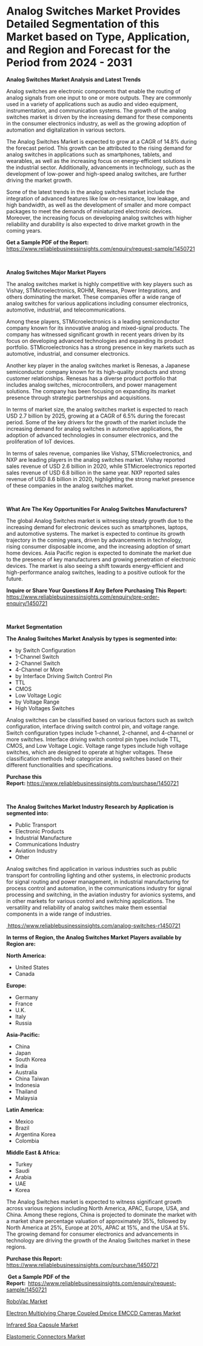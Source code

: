 <p><h1>Analog Switches Market Provides Detailed Segmentation of this Market based on Type, Application, and Region and Forecast for the Period from 2024 - 2031</h1></p><p><strong>Analog Switches Market Analysis and Latest Trends</strong></p>
<p><p>Analog switches are electronic components that enable the routing of analog signals from one input to one or more outputs. They are commonly used in a variety of applications such as audio and video equipment, instrumentation, and communication systems. The growth of the analog switches market is driven by the increasing demand for these components in the consumer electronics industry, as well as the growing adoption of automation and digitalization in various sectors.</p><p>The Analog Switches Market is expected to grow at a CAGR of 14.8% during the forecast period. This growth can be attributed to the rising demand for analog switches in applications such as smartphones, tablets, and wearables, as well as the increasing focus on energy-efficient solutions in the industrial sector. Additionally, advancements in technology, such as the development of low-power and high-speed analog switches, are further driving the market growth.</p><p>Some of the latest trends in the analog switches market include the integration of advanced features like low on-resistance, low leakage, and high bandwidth, as well as the development of smaller and more compact packages to meet the demands of miniaturized electronic devices. Moreover, the increasing focus on developing analog switches with higher reliability and durability is also expected to drive market growth in the coming years.</p></p>
<p><strong>Get a Sample PDF of the Report:&nbsp;</strong> <a href="https://www.reliablebusinessinsights.com/enquiry/request-sample/1450721">https://www.reliablebusinessinsights.com/enquiry/request-sample/1450721</a></p>
<p>&nbsp;</p>
<p><strong>Analog Switches Major Market Players</strong></p>
<p><p>The analog switches market is highly competitive with key players such as Vishay, STMicroelectronics, ROHM, Renesas, Power Integrations, and others dominating the market. These companies offer a wide range of analog switches for various applications including consumer electronics, automotive, industrial, and telecommunications.</p><p>Among these players, STMicroelectronics is a leading semiconductor company known for its innovative analog and mixed-signal products. The company has witnessed significant growth in recent years driven by its focus on developing advanced technologies and expanding its product portfolio. STMicroelectronics has a strong presence in key markets such as automotive, industrial, and consumer electronics.</p><p>Another key player in the analog switches market is Renesas, a Japanese semiconductor company known for its high-quality products and strong customer relationships. Renesas has a diverse product portfolio that includes analog switches, microcontrollers, and power management solutions. The company has been focusing on expanding its market presence through strategic partnerships and acquisitions.</p><p>In terms of market size, the analog switches market is expected to reach USD 2.7 billion by 2025, growing at a CAGR of 6.5% during the forecast period. Some of the key drivers for the growth of the market include the increasing demand for analog switches in automotive applications, the adoption of advanced technologies in consumer electronics, and the proliferation of IoT devices.</p><p>In terms of sales revenue, companies like Vishay, STMicroelectronics, and NXP are leading players in the analog switches market. Vishay reported sales revenue of USD 2.6 billion in 2020, while STMicroelectronics reported sales revenue of USD 6.8 billion in the same year. NXP reported sales revenue of USD 8.6 billion in 2020, highlighting the strong market presence of these companies in the analog switches market.</p></p>
<p>&nbsp;</p>
<p><strong>What Are The Key Opportunities For Analog Switches Manufacturers?</strong></p>
<p><p>The global Analog Switches market is witnessing steady growth due to the increasing demand for electronic devices such as smartphones, laptops, and automotive systems. The market is expected to continue its growth trajectory in the coming years, driven by advancements in technology, rising consumer disposable income, and the increasing adoption of smart home devices. Asia Pacific region is expected to dominate the market due to the presence of key manufacturers and growing penetration of electronic devices. The market is also seeing a shift towards energy-efficient and high-performance analog switches, leading to a positive outlook for the future.</p></p>
<p><strong>Inquire or Share Your Questions If Any Before Purchasing This Report:</strong> <a href="https://www.reliablebusinessinsights.com/enquiry/pre-order-enquiry/1450721">https://www.reliablebusinessinsights.com/enquiry/pre-order-enquiry/1450721</a></p>
<p>&nbsp;</p>
<p><strong>Market Segmentation</strong></p>
<p><strong>The Analog Switches Market Analysis by types is segmented into:</strong></p>
<p><ul><li>by Switch Configuration</li><li>1-Channel Switch</li><li>2-Channel Switch</li><li>4-Channel or More</li><li>by Interface Driving Switch Control Pin</li><li>TTL</li><li>CMOS</li><li>Low Voltage Logic</li><li>by Voltage Range</li><li>High Voltages Switches</li></ul></p>
<p><p>Analog switches can be classified based on various factors such as switch configuration, interface driving switch control pin, and voltage range. Switch configuration types include 1-channel, 2-channel, and 4-channel or more switches. Interface driving switch control pin types include TTL, CMOS, and Low Voltage Logic. Voltage range types include high voltage switches, which are designed to operate at higher voltages. These classification methods help categorize analog switches based on their different functionalities and specifications.</p></p>
<p><strong>Purchase this Report:&nbsp;</strong><a href="https://www.reliablebusinessinsights.com/purchase/1450721">https://www.reliablebusinessinsights.com/purchase/1450721</a></p>
<p>&nbsp;</p>
<p><strong>The Analog Switches Market Industry Research by Application is segmented into:</strong></p>
<p><ul><li>Public Transport</li><li>Electronic Products</li><li>Industrial Manufacture</li><li>Communications Industry</li><li>Aviation Industry</li><li>Other</li></ul></p>
<p><p>Analog switches find application in various industries such as public transport for controlling lighting and other systems, in electronic products for signal routing and power management, in industrial manufacturing for process control and automation, in the communications industry for signal processing and switching, in the aviation industry for avionics systems, and in other markets for various control and switching applications. The versatility and reliability of analog switches make them essential components in a wide range of industries.</p></p>
<p><a href="https://www.reliablebusinessinsights.com/analog-switches-r1450721">&nbsp;https://www.reliablebusinessinsights.com/analog-switches-r1450721</a></p>
<p><strong>In terms of Region, the Analog Switches Market Players available by Region are:</strong></p>
<p>
    <p> <strong> North America: </strong>
        <ul>
            <li>United States</li>
            <li>Canada</li>
        </ul>
        </p> 
    <p> <strong> Europe: </strong>
        <ul>
            <li>Germany</li>
            <li>France</li>
            <li>U.K.</li>
            <li>Italy</li>
            <li>Russia</li>
        </ul>
        </p> 
    <p> <strong> Asia-Pacific: </strong>
        <ul>
            <li>China</li>
            <li>Japan</li>
            <li>South Korea</li>
            <li>India</li>
            <li>Australia</li>
            <li>China Taiwan</li>
            <li>Indonesia</li>
            <li>Thailand</li>
            <li>Malaysia</li>
        </ul>
        </p> 
    <p> <strong> Latin America: </strong>
        <ul>
            <li>Mexico</li>
            <li>Brazil</li>
            <li>Argentina Korea</li>
            <li>Colombia</li>
        </ul>
        </p> 
    <p> <strong> Middle East & Africa: </strong>
        <ul>
            <li>Turkey</li>
            <li>Saudi</li>
            <li>Arabia</li>
            <li>UAE</li>
            <li>Korea</li>
        </ul>
    </p>
    </p>
<p><p>The Analog Switches market is expected to witness significant growth across various regions including North America, APAC, Europe, USA, and China. Among these regions, China is projected to dominate the market with a market share percentage valuation of approximately 35%, followed by North America at 25%, Europe at 20%, APAC at 15%, and the USA at 5%. The growing demand for consumer electronics and advancements in technology are driving the growth of the Analog Switches market in these regions.</p></p>
<p><strong>Purchase this Report: </strong><a href="https://www.reliablebusinessinsights.com/purchase/1450721">https://www.reliablebusinessinsights.com/purchase/1450721</a></p>
<p>&nbsp;<strong>Get a Sample PDF of the Report:&nbsp;&nbsp;</strong><a href="https://www.reliablebusinessinsights.com/enquiry/request-sample/1450721">https://www.reliablebusinessinsights.com/enquiry/request-sample/1450721</a></p>
<p><strong></strong></p>
<p><p><a href="https://github.com/brittnycachero596/Market-Research-Report-List-1/blob/main/robovac-market.md">RoboVac Market</a></p><p><a href="https://medium.com/@charles.fisher4346/electron-multiplying-charge-coupled-device-emccd-cameras-market-size-market-segmentation-market-3a1782f1b68f">Electron Multiplying Charge Coupled Device EMCCD Cameras Market</a></p><p><a href="https://github.com/ChloeConn57/Market-Research-Report-List-1/blob/main/infrared-spa-capsule-market.md">Infrared Spa Capsule Market</a></p><p><a href="https://medium.com/@penelope.lee568/elastomeric-connectors-market-a-global-and-regional-analysis-focus-on-region-country-level-569fda9c9f01">Elastomeric Connectors Market</a></p></p>